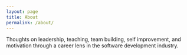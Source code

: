 ```yaml
---
layout: page
title: About
permalink: /about/
---
```


Thoughts on leadership, teaching, team building, self improvement, and motivation through a career lens in the software development industry.